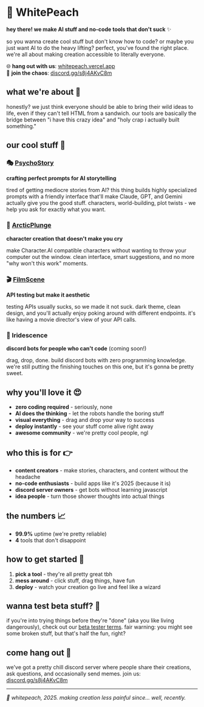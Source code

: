 # 🌺 WhitePeach

**hey there! we make AI stuff and no-code tools that don't suck** ✨

so you wanna create cool stuff but don't know how to code? or maybe you just want AI to do the heavy lifting? perfect, you've found the right place. we're all about making creation accessible to literally everyone.

🌐 **hang out with us**: [whitepeach.vercel.app](https://whitepeach.vercel.app)  
💬 **join the chaos**: [discord.gg/s8j4AKvC8m](https://discord.gg/s8j4AKvC8m)

## what we're about 🤔

honestly? we just think everyone should be able to bring their wild ideas to life, even if they can't tell HTML from a sandwich. our tools are basically the bridge between "i have this crazy idea" and "holy crap i actually built something."

## our cool stuff 🔨

### 🎭 [PsychoStory](https://psychostory.vercel.app)
**crafting perfect prompts for AI storytelling**

tired of getting mediocre stories from AI? this thing builds highly specialized prompts with a friendly interface that'll make Claude, GPT, and Gemini actually give you the good stuff. characters, world-building, plot twists - we help you ask for exactly what you want.

### 🎨 [ArcticPlunge](https://arcticplunge.vercel.app)
**character creation that doesn't make you cry**

make Character.AI compatible characters without wanting to throw your computer out the window. clean interface, smart suggestions, and no more "why won't this work" moments.

### 🎬 [FilmScene](https://filmscene.vercel.app)
**API testing but make it aesthetic**

testing APIs usually sucks, so we made it not suck. dark theme, clean design, and you'll actually enjoy poking around with different endpoints. it's like having a movie director's view of your API calls.

### 🤖 Iridescence
**discord bots for people who can't code** (coming soon!)

drag, drop, done. build discord bots with zero programming knowledge. we're still putting the finishing touches on this one, but it's gonna be pretty sweet.

## why you'll love it 😍

- **zero coding required** - seriously, none
- **AI does the thinking** - let the robots handle the boring stuff
- **visual everything** - drag and drop your way to success
- **deploy instantly** - see your stuff come alive right away
- **awesome community** - we're pretty cool people, ngl

## who this is for 👉

- **content creators** - make stories, characters, and content without the headache
- **no-code enthusiasts** - build apps like it's 2025 (because it is)
- **discord server owners** - get bots without learning javascript
- **idea people** - turn those shower thoughts into actual things

## the numbers 📈

- **99.9%** uptime (we're pretty reliable)
- **4** tools that don't disappoint

## how to get started 🚀

1. **pick a tool** - they're all pretty great tbh
2. **mess around** - click stuff, drag things, have fun
3. **deploy** - watch your creation go live and feel like a wizard

## wanna test beta stuff? 🧪

if you're into trying things before they're "done" (aka you like living dangerously), check out our [beta tester terms](https://github.com/whitepeach-systems/beta-tester-tos/blob/main/README.md). fair warning: you might see some broken stuff, but that's half the fun, right?

## come hang out 👋

we've got a pretty chill discord server where people share their creations, ask questions, and occasionally send memes. join us: [discord.gg/s8j4AKvC8m](https://discord.gg/s8j4AKvC8m)

---

*💖 whitepeach, 2025. making creation less painful since... well, recently.*
